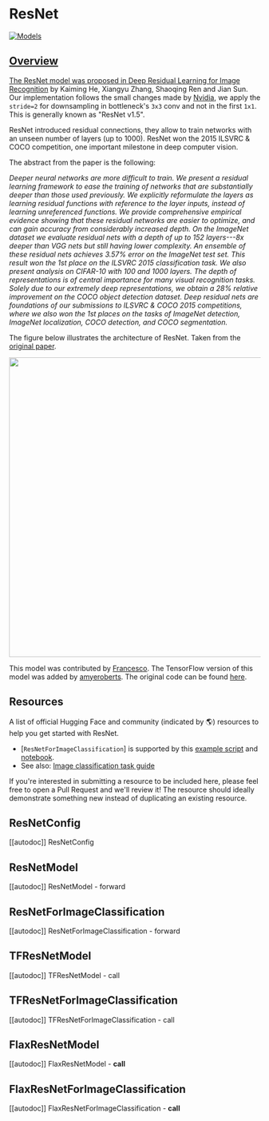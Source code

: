 <!--Copyright 2022 The HuggingFace Team. All rights reserved.

Licensed under the Apache License, Version 2.0 (the "License"); you may not use this file except in compliance with
the License. You may obtain a copy of the License at

http://www.apache.org/licenses/LICENSE-2.0

Unless required by applicable law or agreed to in writing, software distributed under the License is distributed on
an "AS IS" BASIS, WITHOUT WARRANTIES OR CONDITIONS OF ANY KIND, either express or implied. See the License for the
specific language governing permissions and limitations under the License.

⚠️ Note that this file is in Markdown but contain specific syntax for our doc-builder (similar to MDX) that may not be
rendered properly in your Markdown viewer.

-->

# ResNet

<div class="flex flex-wrap space-x-1">
<a href="https://huggingface.co/models?filter=resnet">
<img alt="Models" src="https://img.shields.io/badge/All_model_pages-resnet-blueviolet">
</div>

## Overview

The ResNet model was proposed in [Deep Residual Learning for Image Recognition](https://arxiv.org/abs/1512.03385) by Kaiming He, Xiangyu Zhang, Shaoqing Ren and Jian Sun. Our implementation follows the small changes made by [Nvidia](https://catalog.ngc.nvidia.com/orgs/nvidia/resources/resnet_50_v1_5_for_pytorch), we apply the `stride=2` for downsampling in bottleneck's `3x3` conv and not in the first `1x1`. This is generally known as "ResNet v1.5".

ResNet introduced residual connections, they allow to train networks with an unseen number of layers (up to 1000). ResNet won the 2015 ILSVRC & COCO competition, one important milestone in deep computer vision.

The abstract from the paper is the following:

*Deeper neural networks are more difficult to train. We present a residual learning framework to ease the training of networks that are substantially deeper than those used previously. We explicitly reformulate the layers as learning residual functions with reference to the layer inputs, instead of learning unreferenced functions. We provide comprehensive empirical evidence showing that these residual networks are easier to optimize, and can gain accuracy from considerably increased depth. On the ImageNet dataset we evaluate residual nets with a depth of up to 152 layers---8x deeper than VGG nets but still having lower complexity. An ensemble of these residual nets achieves 3.57% error on the ImageNet test set. This result won the 1st place on the ILSVRC 2015 classification task. We also present analysis on CIFAR-10 with 100 and 1000 layers.
The depth of representations is of central importance for many visual recognition tasks. Solely due to our extremely deep representations, we obtain a 28% relative improvement on the COCO object detection dataset. Deep residual nets are foundations of our submissions to ILSVRC & COCO 2015 competitions, where we also won the 1st places on the tasks of ImageNet detection, ImageNet localization, COCO detection, and COCO segmentation.*

The figure below illustrates the architecture of ResNet. Taken from the [original paper](https://arxiv.org/abs/1512.03385).

<img width="600" src="https://huggingface.co/datasets/huggingface/documentation-images/resolve/main/resnet_architecture.png"/>

This model was contributed by [Francesco](https://huggingface.co/Francesco). The TensorFlow version of this model was added by [amyeroberts](https://huggingface.co/amyeroberts). The original code can be found [here](https://github.com/KaimingHe/deep-residual-networks).

## Resources

A list of official Hugging Face and community (indicated by 🌎) resources to help you get started with ResNet.

<PipelineTag pipeline="image-classification"/>

- [`ResNetForImageClassification`] is supported by this [example script](https://github.com/huggingface/transformers/tree/main/examples/pytorch/image-classification) and [notebook](https://colab.research.google.com/github/huggingface/notebooks/blob/main/examples/image_classification.ipynb).
- See also: [Image classification task guide](../tasks/image_classification)

If you're interested in submitting a resource to be included here, please feel free to open a Pull Request and we'll review it! The resource should ideally demonstrate something new instead of duplicating an existing resource.

## ResNetConfig

[[autodoc]] ResNetConfig

<frameworkcontent>
<pt>

## ResNetModel

[[autodoc]] ResNetModel
    - forward

## ResNetForImageClassification

[[autodoc]] ResNetForImageClassification
    - forward

</pt>
<tf>

## TFResNetModel

[[autodoc]] TFResNetModel
    - call

## TFResNetForImageClassification

[[autodoc]] TFResNetForImageClassification
    - call

</tf>
<jax>

## FlaxResNetModel

[[autodoc]] FlaxResNetModel
    - __call__

## FlaxResNetForImageClassification

[[autodoc]] FlaxResNetForImageClassification
    - __call__

</jax>
</frameworkcontent>
